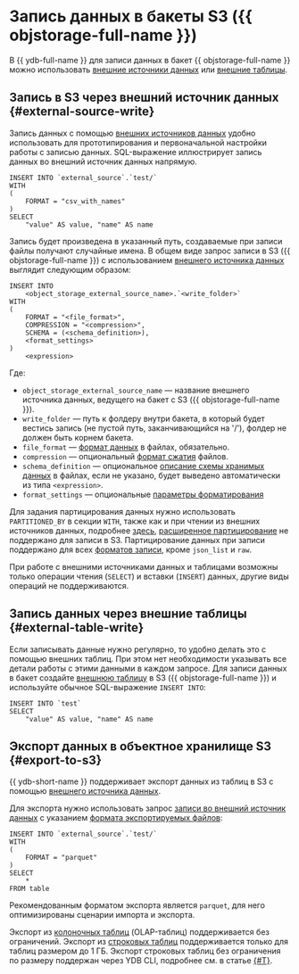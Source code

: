 # Запись данных в бакеты S3 ({{ objstorage-full-name }})

В {{ ydb-full-name }} для записи данных в бакет {{ objstorage-full-name }} можно использовать [внешние источники данных](#external-source-write) или [внешние таблицы](#external-table-write).

## Запись в S3 через внешний источник данных {#external-source-write}

Запись данных с помощью [внешних источников данных](../../datamodel/external_data_source.md) удобно использовать для прототипирования и первоначальной настройки работы с записью данных. SQL-выражение иллюстрирует запись данных во внешний источник данных напрямую.

```yql
INSERT INTO `external_source`.`test/`
WITH
(
    FORMAT = "csv_with_names"
)
SELECT
    "value" AS value, "name" AS name
```

Запись будет произведена в указанный путь, создаваемые при записи файлы получают случайные имена. В общем виде запрос записи в S3 ({{ objstorage-full-name }}) с использованием [внешнего источника данных](../../datamodel/external_data_source.md) выглядит следующим образом:

```yql
INSERT INTO
    <object_storage_external_source_name>.`<write_folder>`
WITH
(
    FORMAT = "<file_format>",
    COMPRESSION = "<compression>",
    SCHEMA = (<schema_definition>),
    <format_settings>
)
    <expression>
```

Где:

* `object_storage_external_source_name` — название внешнего источника данных, ведущего на бакет с S3 ({{ objstorage-full-name }}).
* `write_folder` — путь к фолдеру внутри бакета, в который будет вестись запись (не пустой путь, заканчивающийся на '/'), фолдер не должен быть корнем бакета.
* `file_format` — [формат данных](formats.md#formats) в файлах, обязательно.
* `compression` — опциональный [формат сжатия](formats.md#compression_formats) файлов.
* `schema_definition` — опциональное [описание схемы хранимых данных](external_data_source.md#schema) в файлах, если не указано, будет выведено автоматически из типа `<expression>`.
* `format_settings` — опциональные [параметры форматирования](external_data_source.md#format_settings)

Для задания партицирования данных нужно использовать `PARTITIONED_BY` в секции `WITH`, также как и при чтении из внешних источников данных, подробнее [здесь](partitioning.md#syntax-external-data-source), [расширенное партицирование](partition_projection.md) не поддержано для записи в S3. Партицирование данных при записи поддержано для всех [форматов записи](formats.md#formats), кроме `json_list` и `raw`.

При работе с внешними источниками данных и таблицами возможны только операции чтения (`SELECT`) и вставки (`INSERT`) данных, другие виды операций не поддерживаются.

## Запись данных через внешние таблицы {#external-table-write}

Если записывать данные нужно регулярно, то удобно делать это с помощью внешних таблиц. При этом нет необходимости указывать все детали работы с этими данными в каждом запросе. Для записи данных в бакет создайте [внешнюю таблицу](external_table.md) в S3 ({{ objstorage-full-name }}) и используйте обычное SQL-выражение `INSERT INTO`:

```yql
INSERT INTO `test`
SELECT
    "value" AS value, "name" AS name
```

## Экспорт данных в объектное хранилище S3 {#export-to-s3}

{{ ydb-short-name }} поддерживает экспорт данных из таблиц в S3 с помощью [внешнего источника данных](../../datamodel/external_data_source.md).

Для экспорта нужно использовать запрос [записи во внешний источник данных](#external-source-write) с указанием [формата экспортируемых файлов](./formats.md#formats):

```yql
INSERT INTO `external_source`.`test/`
WITH
(
    FORMAT = "parquet"
)
SELECT
    *
FROM table
```

Рекомендованным форматом экспорта является `parquet`, для него оптимизированы сценарии импорта и экспорта.

Экспорт из [колоночных таблиц](../../datamodel/table.md#column-oriented-tables) (OLAP-таблиц) поддерживается без ограничений. Экспорт из [строковых таблиц](../../datamodel/table.md#row-oriented-tables) поддерживается только для таблиц размером до 1 ГБ. Экспорт строковых таблиц без ограничения по размеру поддержан через YDB CLI, подробнее см. в статье [{#T}](../../../reference/ydb-cli/export-import/export-s3.md).
